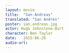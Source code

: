 ```yaml
---
layout: movie
title:  "San Andreas"
translated: "San Andrés"
poster: san.andreas.jpg
actor: Hugo Johnstone-Burt 
character: Ben Taylor
date:   2015-06-26
audio-url:
---
```

